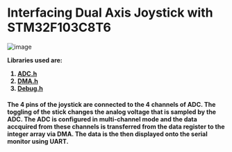 <h1> Interfacing Dual Axis Joystick with STM32F103C8T6 </h1>

![image](https://user-images.githubusercontent.com/38166489/76759360-849d6000-67b1-11ea-981c-05852a7eed17.png)

<b> Libraries used are: <br>
1.  [ADC.h](https://github.com/embeddedalpha/Embedded-Systems/blob/master/Firmware/ADC/ADC.h) 
2.  [DMA.h](https://github.com/embeddedalpha/Embedded-Systems/blob/master/Firmware/DMA/DMA.h)
3.  [Debug.h](https://github.com/embeddedalpha/Embedded-Systems/blob/master/Firmware/Debug/Debug.h)

<h4> The 4 pins of the joystick are connected to the 4 channels of ADC. The toggling of the stick changes the analog voltage that is sampled by the ADC. The ADC is configured in multi-channel mode and the data accquired from these channels is transferred from the data register to the integer array via DMA. The data is the then displayed onto the serial monitor using UART.  </h4> 
